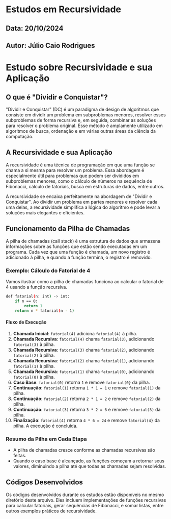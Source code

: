 # Estudos em Recursividade

## Data: 20/10/2024

## Autor: Júlio Caio Rodrigues

# Estudo sobre Recursividade e sua Aplicação

## O que é "Dividir e Conquistar"?

"Dividir e Conquistar" (DC) é um paradigma de design de algoritmos que consiste em dividir um problema em subproblemas menores, resolver esses subproblemas de forma recursiva e, em seguida, combinar as soluções para resolver o problema original. Esse método é amplamente utilizado em algoritmos de busca, ordenação e em várias outras áreas da ciência da computação.

## A Recursividade e sua Aplicação

A recursividade é uma técnica de programação em que uma função se chama a si mesma para resolver um problema. Essa abordagem é especialmente útil para problemas que podem ser divididos em subproblemas menores, como o cálculo de números na sequência de Fibonacci, cálculo de fatoriais, busca em estruturas de dados, entre outros.

A recursividade se encaixa perfeitamente na abordagem de "Dividir e Conquistar". Ao dividir um problema em partes menores e resolver cada uma delas, a recursividade simplifica a lógica do algoritmo e pode levar a soluções mais elegantes e eficientes.

## Funcionamento da Pilha de Chamadas

A pilha de chamadas (call stack) é uma estrutura de dados que armazena informações sobre as funções que estão sendo executadas em um programa. Cada vez que uma função é chamada, um novo registro é adicionado à pilha, e quando a função termina, o registro é removido.

### Exemplo: Cálculo do Fatorial de 4

Vamos ilustrar como a pilha de chamadas funciona ao calcular o fatorial de 4 usando a função recursiva.

```bash
def fatorial(n: int) -> int:
    if n == 0:
        return 1
    return n * fatorial(n - 1)
```

#### Fluxo de Execução

1. **Chamada Inicial**: `fatorial(4)` adiciona `fatorial(4)` à pilha.
2. **Chamada Recursiva**: `fatorial(4)` chama `fatorial(3)`, adicionando `fatorial(3)` à pilha.
3. **Chamada Recursiva**: `fatorial(3)` chama `fatorial(2)`, adicionando `fatorial(2)` à pilha.
4. **Chamada Recursiva**: `fatorial(2)` chama `fatorial(1)`, adicionando `fatorial(1)` à pilha.
5. **Chamada Recursiva**: `fatorial(1)` chama `fatorial(0)`, adicionando `fatorial(0)` à pilha.
6. **Caso Base**: `fatorial(0)` retorna `1` e remove `fatorial(0}` da pilha.
7. **Continuação**: `fatorial(1)` retorna `1 * 1 = 1` e remove `fatorial(1)` da pilha.
8. **Continuação**: `fatorial(2)` retorna `2 * 1 = 2` e remove `fatorial(2)` da pilha.
9. **Continuação**: `fatorial(3)` retorna `3 * 2 = 6` e remove `fatorial(3)` da pilha.
10. **Finalização**: `fatorial(4)` retorna `4 * 6 = 24` e remove `fatorial(4}` da pilha. A execução é concluída.

### Resumo da Pilha em Cada Etapa

- A pilha de chamadas cresce conforme as chamadas recursivas são feitas.
- Quando o caso base é alcançado, as funções começam a retornar seus valores, diminuindo a pilha até que todas as chamadas sejam resolvidas.

## Códigos Desenvolvidos

Os códigos desenvolvidos durante os estudos estão disponíveis no mesmo diretório deste arquivo. Eles incluem implementações de funções recursivas para calcular fatoriais, gerar sequências de Fibonacci, e somar listas, entre outros exemplos práticos de recursividade.